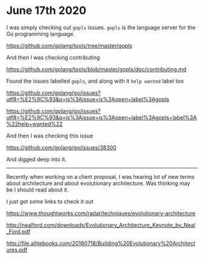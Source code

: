 # June 17th 2020

I was simply checking out `gopls` issues. `gopls` is the language server for
the Go programming language.

https://github.com/golang/tools/tree/master/gopls

And then I was checking contributing

https://github.com/golang/tools/blob/master/gopls/doc/contributing.md

Found the issues labelled `gopls`, and along with it `help wanted` label too

https://github.com/golang/go/issues?utf8=%E2%9C%93&q=is%3Aissue+is%3Aopen+label%3Agopls

https://github.com/golang/go/issues?utf8=%E2%9C%93&q=is%3Aissue+is%3Aopen+label%3Agopls+label%3A%22help+wanted%22

And then I was checking this issue

https://github.com/golang/go/issues/38300

And digged deep into it. 

---

Recently when working on a client proposal, I was hearing lot of new terms about
architecture and about evolutionary architecture. Was thinking may be I should
read about it.

I just got some links to check it out

https://www.thoughtworks.com/radar/techniques/evolutionary-architecture

http://nealford.com/downloads/Evolutionary_Architecture_Keynote_by_Neal_Ford.pdf

http://file.allitebooks.com/20180718/Building%20Evolutionary%20Architectures.pdf
